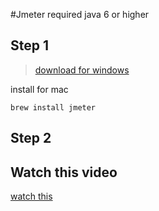 #Jmeter
required java 6 or higher
## Step 1
> [download for windows](http://sourceforge.net/projects/jmeterforwindows/files/JMeter%202.12_2.3%20for%20Windows.exe/download)


install for mac

```
brew install jmeter
```
## Step 2

## Watch this video
[watch this](https://www.youtube.com/watch?v=cv7KqxaLZd8)
